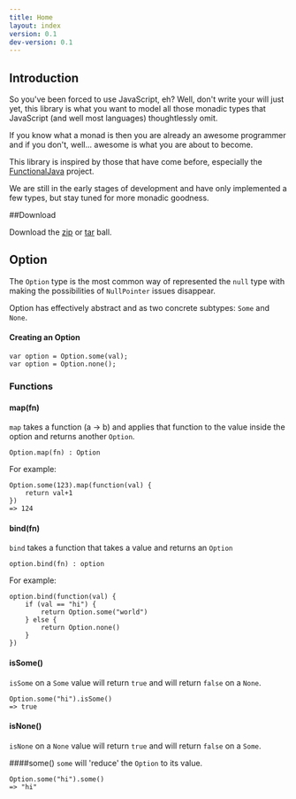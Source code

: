 ```yaml
---
title: Home
layout: index
version: 0.1
dev-version: 0.1
---
```


## Introduction

So you've been forced to use JavaScript, eh? Well, don't write your will just yet, this library is what you want to
model all those monadic types that JavaScript (and well most languages) thoughtlessly omit.

If you know what a monad is then you are already an awesome programmer and if you don't, well... awesome is what you are
about to become.

This library is inspired by those that have come before, especially the [FunctionalJava][functionalJava] project.

We are still in the early stages of development and have only implemented a few types, but stay tuned for more monadic
goodness.

##Download

Download the [zip][gitZip] or [tar][gitTar] ball.
## Option

The `Option` type is the most common way of represented the `null` type with making the possibilities of `NullPointer`
issues disappear.

Option has effectively abstract and as two concrete subtypes: `Some` and `None`.

#### Creating an Option

	var option = Option.some(val);
	var option = Option.none();
	
### Functions
#### map(fn)
`map` takes a function (a -> b) and applies that function to the value inside the option and returns another `Option`.
	
	Option.map(fn) : Option

For example:

	Option.some(123).map(function(val) {
		return val+1
	})
	=> 124

#### bind(fn)
`bind` takes a function that takes a value and returns an `Option`
            
	option.bind(fn) : option

For example:

	option.bind(function(val) {
		if (val == "hi") {
			return Option.some("world")
		} else {
			return Option.none()
		}
	})


#### isSome()
`isSome` on a `Some` value will return `true` and will return `false` on a `None`.

	Option.some("hi").isSome()
	=> true


#### isNone()
`isNone` on a `None` value will return `true` and will return `false` on a `Some`.

####some()
`some` will 'reduce' the `Option` to its value.

	Option.some("hi").some()
	=> "hi"



            
[functionalJava]: http://functionaljava.org/
[gitZip]: https://github.com/cwmyers/monad.js/zipball/master (zip format)
[gitTar]: https://github.com/cwmyers/monad.js/tarball/master (tar format)